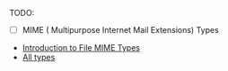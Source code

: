 
TODO: 
- [ ]  MIME ( Multipurpose Internet Mail Extensions) Types
  - [Introduction to File MIME Types](https://www.baeldung.com/linux/file-mime-types)
  - [All types](https://mimetype.io/all-types/)

